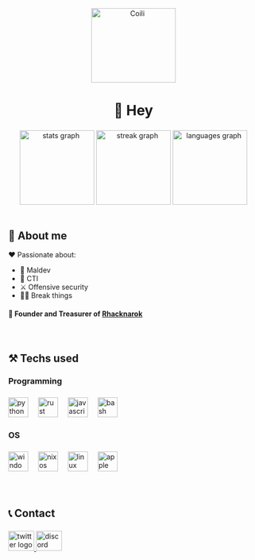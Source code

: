 <div align="center">
  <img src="https://i.postimg.cc/pTRjxFCS/temp-Image-Uw-WOFI.avif" height=150 width=170 alt="Coili" border-radius=50 />
</div>
<h1 align="center">🥷 Hey</h1>

###

<div align="center">
  <img src="https://github-readme-stats.vercel.app/api?username=coili&hide_title=false&hide_rank=false&show_icons=true&include_all_commits=true&count_private=true&disable_animations=false&theme=calm&locale=en&hide_border=false&order=1" height="150" alt="stats graph"  />
  <img src="https://streak-stats.demolab.com?user=coili&locale=en&mode=daily&theme=calm&hide_border=false&border_radius=5&order=3" height="150" alt="streak graph"  />
  <img src="https://github-readme-stats.vercel.app/api/top-langs?username=coili&locale=en&hide_title=false&layout=compact&card_width=320&langs_count=5&theme=calm&hide_border=false&order=2" height="150" alt="languages graph"  />
</div>
<br clear="both">

###

<h2 align="left">🤔 About me</h2>
<div align="left">
  <p>❤️ Passionate about:</p>
  <ul>
    <li>🦠 Maldev</li>
    <li>🔎 CTI</li>
    <li>⚔️ Offensive security</li>
    <li>⛓️‍💥 Break things</li>
  </ul>
  <h4>🐍 Founder and Treasurer of <a href="https://rhacknarok.fr" target="_blank">Rhacknarok</a></h4>
</div>

###

<br clear="both">

<h2 align="left">⚒️ Techs used</h2>

###

<h3 align="left">Programming</h3>

###

<div align="left">
  <img src="https://cdn.jsdelivr.net/gh/devicons/devicon/icons/python/python-original.svg" height="40" alt="python logo"  />
  <img width="12" />
  <img src="https://skillicons.dev/icons?i=rust" height="40" alt="rust logo"  />
  <img width="12" />
  <img src="https://cdn.jsdelivr.net/gh/devicons/devicon/icons/javascript/javascript-original.svg" height="40" alt="javascript logo"  />
  <img width="12" />
  <img src="https://cdn.simpleicons.org/gnubash/4EAA25" height="40" alt="bash logo"  />
</div>

###

<h3 align="left">OS</h3>

###

<div align="left">
  <img src="https://cdn.jsdelivr.net/gh/devicons/devicon/icons/windows8/windows8-original.svg" height="40" alt="windows8 logo"  />
  <img width="12" />
  <img src="https://cdn.jsdelivr.net/gh/devicons/devicon/icons/nixos/nixos-original.svg" height="40" alt="nixos logo"  />
  <img width="12" />
  <img src="https://skillicons.dev/icons?i=linux" height="40" alt="linux logo"  />
  <img width="12" />
  <img src="https://cdn.simpleicons.org/apple/000000" height="40" alt="apple logo"  />
</div>

###

<br clear="both">

<h2 align="left">📞 Contact</h2>

###

<div align="left">
  <a href="https://x.com/0xcoili" target="_blank">
    <img src="https://raw.githubusercontent.com/maurodesouza/profile-readme-generator/master/src/assets/icons/social/twitter/default.svg" width="52" height="40" alt="twitter logo"  />
  </a>
  <a href="https://discord.gg/y2dp5guGpf" target="_blank">
    <img src="https://raw.githubusercontent.com/maurodesouza/profile-readme-generator/master/src/assets/icons/social/discord/default.svg" width="52" height="40" alt="discord logo"  />
  </a>
</div>
